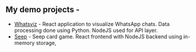 ## My demo projects -
- [Whatsviz](https://github.com/sidxdev/whatsviz) - React application to visualize WhatsApp chats. Data processing done using Python. NodeJS used for API layer.
- [Seep](https://github.com/sidxdev/seep) - Seep card game. React frontend with NodeJS backend using in-memory storage,
